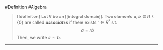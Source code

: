 #Definition #Algebra 

> [!definition]
> Let $R$ be an [[integral domain]]. Two elements $a,b\in R \backslash\{ 0 \}$ are called ***associates*** if there exists $r\in R^{*}$ s.t. $$a=rb$$Then, we write $a \sim b$.
---
